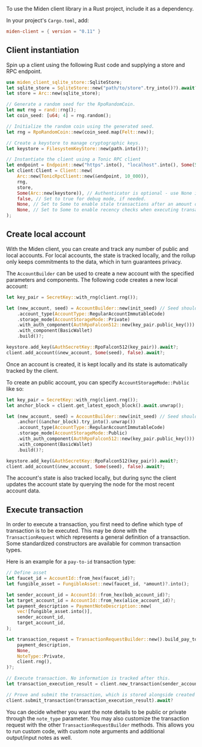 To use the Miden client library in a Rust project, include it as a dependency.

In your project's `Cargo.toml`, add:

```toml
miden-client = { version = "0.11" }
```

## Client instantiation

Spin up a client using the following Rust code and supplying a store and RPC endpoint. 

```rust
use miden_client_sqlite_store::SqliteStore;
let sqlite_store = SqliteStore::new("path/to/store".try_into()?).await?;
let store = Arc::new(sqlite_store);

// Generate a random seed for the RpoRandomCoin.
let mut rng = rand::rng();
let coin_seed: [u64; 4] = rng.random();

// Initialize the random coin using the generated seed.
let rng = RpoRandomCoin::new(coin_seed.map(Felt::new));

// Create a keystore to manage cryptographic keys.
let keystore = FilesystemKeyStore::new(path.into())?;

// Instantiate the client using a Tonic RPC client
let endpoint = Endpoint::new("https".into(), "localhost".into(), Some(57291));
let client:Client = Client::new(
    Arc::new(TonicRpcClient::new(&endpoint, 10_000)),
    rng,
    store,
    Some(Arc::new(keystore)), // Authenticator is optional - use None if no authentication is needed
    false, // Set to true for debug mode, if needed.
    None, // Set to Some to enable stale transactions after an amount of blocks.
    None, // Set to Some to enable recency checks when executing transactions.
);
```

## Create local account

With the Miden client, you can create and track any number of public and local accounts. For local accounts, the state is tracked locally, and the rollup only keeps commitments to the data, which in turn guarantees privacy.

The `AccountBuilder` can be used to create a new account with the specified parameters and components. The following code creates a new local account:

```rust
let key_pair = SecretKey::with_rng(client.rng());

let (new_account, seed) = AccountBuilder::new(init_seed) // Seed should be random for each account
    .account_type(AccountType::RegularAccountImmutableCode)
    .storage_mode(AccountStorageMode::Private)
    .with_auth_component(AuthRpoFalcon512::new(key_pair.public_key()))
    .with_component(BasicWallet)
    .build()?;

keystore.add_key(&AuthSecretKey::RpoFalcon512(key_pair)).await?;
client.add_account(&new_account, Some(seed), false).await?;
```
Once an account is created, it is kept locally and its state is automatically tracked by the client.

To create an public account, you can specify `AccountStorageMode::Public` like so:

```Rust
let key_pair = SecretKey::with_rng(client.rng());
let anchor_block = client.get_latest_epoch_block().await.unwrap();

let (new_account, seed) = AccountBuilder::new(init_seed) // Seed should be random for each account
    .anchor((&anchor_block).try_into().unwrap())
    .account_type(AccountType::RegularAccountImmutableCode)
    .storage_mode(AccountStorageMode::Public)
    .with_auth_component(AuthRpoFalcon512::new(key_pair.public_key()))
    .with_component(BasicWallet)
    .build()?;

keystore.add_key(&AuthSecretKey::RpoFalcon512(key_pair)).await?;
client.add_account(&new_account, Some(seed), false).await?;
```

The account's state is also tracked locally, but during sync the client updates the account state by querying the node for the most recent account data.

## Execute transaction

In order to execute a transaction, you first need to define which type of transaction is to be executed. This may be done with the `TransactionRequest` which represents a general definition of a transaction. Some standardized constructors are available for common transaction types.

Here is an example for a `pay-to-id` transaction type:

```rust
// Define asset
let faucet_id = AccountId::from_hex(faucet_id)?;
let fungible_asset = FungibleAsset::new(faucet_id, *amount)?.into();

let sender_account_id = AccountId::from_hex(bob_account_id)?;
let target_account_id = AccountId::from_hex(alice_account_id)?;
let payment_description = PaymentNoteDescription::new(
    vec![fungible_asset.into()],
    sender_account_id,
    target_account_id,
);

let transaction_request = TransactionRequestBuilder::new().build_pay_to_id(
    payment_description,
    None,
    NoteType::Private,
    client.rng(),
)?;

// Execute transaction. No information is tracked after this.
let transaction_execution_result = client.new_transaction(sender_account_id, transaction_request.clone()).await?;

// Prove and submit the transaction, which is stored alongside created notes (if any)
client.submit_transaction(transaction_execution_result).await?
```

You can decide whether you want the note details to be public or private through the `note_type` parameter.
You may also customize the transaction request with the other `TransactionRequestBuilder` methods. This allows you to run custom code, with custom note arguments and additional output/input notes as well.
